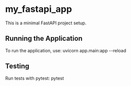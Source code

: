 # my_fastapi_app

This is a minimal FastAPI project setup.

## Running the Application

To run the application, use:
uvicorn app.main:app --reload

## Testing

Run tests with pytest:
pytest
